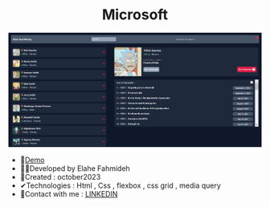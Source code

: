 
<h1 align="center">Microsoft</h1>


![demo](https://github.com/Ela-Fhd/RickAndMorthy/blob/main/public/demo/demo.png)

  - &#128204;<a href="https://microsoft.elahe.uno/" >Demo</a>
  - 🙋‍♀️Developed by Elahe Fahmideh
  - 📆Created : october2023
  - &#x2714;Technologies : Html , Css , flexbox , css grid , media query 
  - &#128231;Contact with me : <a href="https://www.linkedin.com/in/elahe-fahmideh/">LINKEDIN</a>





